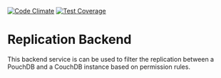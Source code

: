 [![Code Climate](https://codeclimate.com/github/Aam-Digital/ndb-core/badges/gpa.svg)](https://codeclimate.com/github/Aam-Digital/replication-backend)
[![Test Coverage](https://api.codeclimate.com/v1/badges/4e4a7a6301064019b2c9/test_coverage)](https://codeclimate.com/github/Aam-Digital/replication-backend/test_coverage)

# Replication Backend

This backend service is can be used to filter the replication between a PouchDB and a CouchDB instance based on permission rules.
